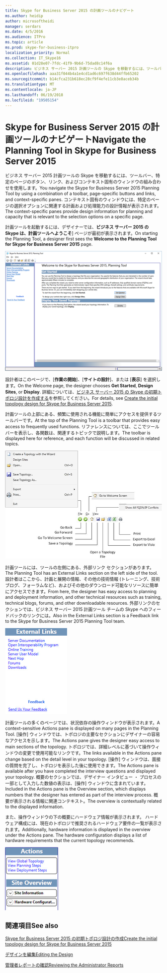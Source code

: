 ```yaml
---
title: Skype for Business Server 2015 の計画ツールのナビゲート
ms.author: heidip
author: microsoftheidi
manager: serdars
ms.date: 4/5/2016
ms.audience: ITPro
ms.topic: article
ms.prod: skype-for-business-itpro
localization_priority: Normal
ms.collection: IT_Skype16
ms.assetid: 01d28e07-7fdc-41f9-9b6d-75dad8c14f6a
description: ビジネス サーバー 2015 計画ツールの Skype を移動するには、ツールバー、特定のページのボタン、リンク、およびコンテキスト固有のウィンドウの組み合わせを使用します。 コンテキスト固有のウィンドウには、特定のページの選択オプションに関連する計画および処理能力の設計情報が表示されます。
ms.openlocfilehash: aaa31f044b4a1e4cd1ad6c697f638d44ffb65202
ms.sourcegitcommit: b14cfca231b618ec28cf9f4efe11cb3e8aceb34b
ms.translationtype: MT
ms.contentlocale: ja-JP
ms.lasthandoff: 06/19/2018
ms.locfileid: "19505154"
---
```

# <a name="navigate-the-planning-tool-in-skype-for-business-server-2015"></a><span data-ttu-id="b97bf-104">Skype for Business Server 2015 の計画ツールのナビゲート</span><span class="sxs-lookup"><span data-stu-id="b97bf-104">Navigate the Planning Tool in Skype for Business Server 2015</span></span>
 
<span data-ttu-id="b97bf-105">ビジネス サーバー 2015 計画ツールの Skype を移動するには、ツールバー、特定のページのボタン、リンク、およびコンテキスト固有のウィンドウの組み合わせを使用します。</span><span class="sxs-lookup"><span data-stu-id="b97bf-105">You navigate the Skype for Business Server 2015 Planning Tool by using a combination of a toolbar, page-specific buttons and links, and context-specific panes.</span></span> <span data-ttu-id="b97bf-106">コンテキスト固有のウィンドウには、特定のページの選択オプションに関連する計画および処理能力の設計情報が表示されます。</span><span class="sxs-lookup"><span data-stu-id="b97bf-106">The context-specific panes provide design information for planning and capacity that is relevant to the selection options on a specific page.</span></span>
  
<span data-ttu-id="b97bf-107">計画ツールを起動するには、デザイナーでは、**ビジネス サーバー 2015 の Skype は、計画ツールへようこそ**] ページが最初が表示されます。</span><span class="sxs-lookup"><span data-stu-id="b97bf-107">On starting the Planning Tool, a designer first sees the **Welcome to the Planning Tool for Skype for Business Server 2015** page.</span></span>
  
![計画ツール、ウェルカム ページ](../../media/Planning_Tool_Welcome.png)
  
<span data-ttu-id="b97bf-109">設計者はこのページで、[**作業の開始**]、[**サイトの設計**]、または [**表示**] を選択します。</span><span class="sxs-lookup"><span data-stu-id="b97bf-109">On the Welcome page, the designer chooses **Get Started**, **Design Sites**, or **Display**.</span></span> <span data-ttu-id="b97bf-110">詳細については、[ビジネス サーバー 2015 の Skype の初期トポロジ設計を作成する](create-the-initial-design.md)を参照してください。</span><span class="sxs-lookup"><span data-stu-id="b97bf-110">For details, see [Create the initial topology design for Skype for Business Server 2015](create-the-initial-design.md).</span></span>
  
<span data-ttu-id="b97bf-111">計画ツールの上部にある、頻繁に使用される機能に簡単にアクセスを提供するツールバーです。</span><span class="sxs-lookup"><span data-stu-id="b97bf-111">At the top of the Planning Tool is a toolbar that provides easy access to frequently used functions.</span></span> <span data-ttu-id="b97bf-112">リファレンスについては、ここでツールバーを表示し、各関数は、関連するトピックで説明します。</span><span class="sxs-lookup"><span data-stu-id="b97bf-112">The toolbar is displayed here for reference, and each function will be discussed in related topics.</span></span>
  
![計画ツール、ツール バー](../../media/Planning_Tool_Toolbar_Annotated.jpg)
  
<span data-ttu-id="b97bf-114">計画ツールには、ツールの左側にある、外部リンク セクションがあります。</span><span class="sxs-lookup"><span data-stu-id="b97bf-114">The Planning Tool has an External Links section on the left side of the tool.</span></span> <span data-ttu-id="b97bf-115">設計者はここから、計画と展開の情報、その他の技術情報 (トレーニング、技術ブログ、フォーラムなど)、およびその他のダウンロード可能なリソースに簡単にアクセスできます。</span><span class="sxs-lookup"><span data-stu-id="b97bf-115">From here, the designer has easy access to planning and deployment information, and other technical resources such as training, technical blogs, forums, and other downloadable resources.</span></span> <span data-ttu-id="b97bf-116">外部リンクのセクションでは、ビジネス サーバー 2015 計画ツール チームの Skype へのフィードバックのリンクには。</span><span class="sxs-lookup"><span data-stu-id="b97bf-116">Also in the External Links section is a Feedback link to the Skype for Business Server 2015 Planning Tool team.</span></span>
  
![計画ツール、[外部リンク] ダイアログ ボックス](../../media/Planning_Tool_External_Links_Dialog.jpg)
  
<span data-ttu-id="b97bf-118">計画ツールの多くのページでは、状況依存の操作ウィンドウが表示されます。</span><span class="sxs-lookup"><span data-stu-id="b97bf-118">A context-sensitive Actions pane is displayed on many pages in the Planning Tool.</span></span> <span data-ttu-id="b97bf-119">[操作] ウィンドウでは、トポロジの主要なセクションにデザイナーの容易なアクセスを示します。</span><span class="sxs-lookup"><span data-stu-id="b97bf-119">The Actions pane gives the designer easy access to main sections of the topology.</span></span> <span data-ttu-id="b97bf-120">トポロジでは、詳細レベルに基づいて操作ウィンドウの変更で使用可能なリンクです。</span><span class="sxs-lookup"><span data-stu-id="b97bf-120">The links available in the Actions pane change based on the detail level in your topology.</span></span> <span data-ttu-id="b97bf-121">[操作] ウィンドウは、面接の質問を完了し、トポロジを表示した後に使用できます。</span><span class="sxs-lookup"><span data-stu-id="b97bf-121">The Actions pane is available after you have completed the interview questions and displayed your topology.</span></span> <span data-ttu-id="b97bf-122">概要のセクションでは、デザイナー インタビュー ・ プロセスの一部として入力した数値の表示は、[操作] ウィンドウに含まれています。</span><span class="sxs-lookup"><span data-stu-id="b97bf-122">Included in the Actions pane is the Overview section, which displays numbers that the designer has entered as part of the interview process.</span></span> <span data-ttu-id="b97bf-123">概要が表示される情報に関連コンテキスト。</span><span class="sxs-lookup"><span data-stu-id="b97bf-123">The overview is contextually related to the displayed information.</span></span>
  
<span data-ttu-id="b97bf-p107">また、操作ウィンドウの下の概要にハードウェア情報が表示されます。 ハードウェア構成には、現在のトポロジで推奨されるハードウェア要件の一覧が表示されます。</span><span class="sxs-lookup"><span data-stu-id="b97bf-p107">Additionally, hardware information is displayed in the overview under the Actions pane. The hardware configuration displays a list of hardware requirements that the current topology recommends.</span></span>
  
![計画ツール、[操作] ウィンドウ](../../media/Planning_Tool_Actions_Pane.jpg)
  
## <a name="see-also"></a><span data-ttu-id="b97bf-127">関連項目</span><span class="sxs-lookup"><span data-stu-id="b97bf-127">See also</span></span>

[<span data-ttu-id="b97bf-128">Skype for Business Server 2015 の初期トポロジ設計の作成</span><span class="sxs-lookup"><span data-stu-id="b97bf-128">Create the initial topology design for Skype for Business Server 2015</span></span>](create-the-initial-design.md)

[<span data-ttu-id="b97bf-129">デザインを編集</span><span class="sxs-lookup"><span data-stu-id="b97bf-129">Editing the Design</span></span>](http://technet.microsoft.com/library/08f639ba-0e5f-4ae7-9191-c3d96c25b169.aspx)
  
[<span data-ttu-id="b97bf-130">管理者レポートの確認</span><span class="sxs-lookup"><span data-stu-id="b97bf-130">Reviewing the Administrator Reports</span></span>](http://technet.microsoft.com/library/1dee56a9-a033-4201-9765-e3469bd7d3e3.aspx)